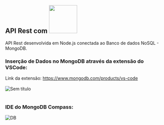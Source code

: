 ## API Rest com <img src="https://cdn.jsdelivr.net/gh/devicons/devicon/icons/mongodb/mongodb-original-wordmark.svg" width="90px" height="90px"/>
          
          
API Rest desenvolvida em Node.js conectada ao Banco de dados NoSQL - MongoDB.

### Inserção de Dados no MongoDB através da extensão do VSCode:
Link da extensão: https://www.mongodb.com/products/vs-code
<br></br>
![Sem título](https://user-images.githubusercontent.com/96146165/167909919-f670288d-c82e-4855-af29-84afe3355da2.png)
<br></br>
### IDE do MongoDB Compass:
![DB](https://user-images.githubusercontent.com/96146165/167905009-930598d5-ca08-4784-9b8a-7ba16fd1862f.png)

